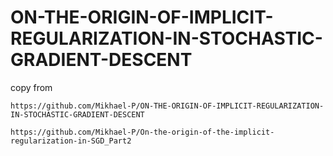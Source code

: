 # ON-THE-ORIGIN-OF-IMPLICIT-REGULARIZATION-IN-STOCHASTIC-GRADIENT-DESCENT
copy from
```
https://github.com/Mikhael-P/ON-THE-ORIGIN-OF-IMPLICIT-REGULARIZATION-IN-STOCHASTIC-GRADIENT-DESCENT
```
```
https://github.com/Mikhael-P/On-the-origin-of-the-implicit-regularization-in-SGD_Part2
```
